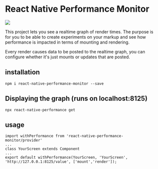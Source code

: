 # React Native Performance Monitor

<img src="./example.gif"/>

This project lets you see a realtime graph of render times. The purpose is for you to be able to create experiments on your markup and see how performance is impacted in terms of mounting and rendering.
 
Every render causes data to be posted to the realtime graph, you can configure whether it's just mounts or updates that are posted. 


## installation
```
npm i react-native-performance-monitor --save
```

## Displaying the graph (runs on localhost:8125)
```
npx react-native-performance get
```

## usage
```
import withPerformance from 'react-native-performance-monitor/provider'
...
class YourScreen extends Component
...
export default withPerformance(YourScreen, 'YourScreen', 'http://127.0.0.1:8125/value', ['mount','render']);
```




